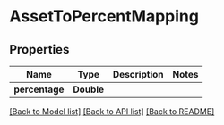 # AssetToPercentMapping

## Properties
Name | Type | Description | Notes
------------ | ------------- | ------------- | -------------
**percentage** | **Double** |  | 

[[Back to Model list]](../README.md#documentation-for-models) [[Back to API list]](../README.md#documentation-for-api-endpoints) [[Back to README]](../README.md)


